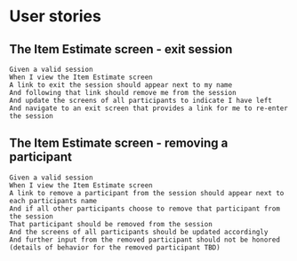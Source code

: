 # User stories

## The Item Estimate screen - exit session

    Given a valid session
    When I view the Item Estimate screen
    A link to exit the session should appear next to my name
    And following that link should remove me from the session
    And update the screens of all participants to indicate I have left
    And navigate to an exit screen that provides a link for me to re-enter the session

## The Item Estimate screen - removing a participant

    Given a valid session
    When I view the Item Estimate screen
    A link to remove a participant from the session should appear next to each participants name
    And if all other participants choose to remove that participant from the session
    That participant should be removed from the session
    And the screens of all participants should be updated accordingly
    And further input from the removed participant should not be honored
    (details of behavior for the removed participant TBD)

<!--

# Completed items

## Creating a session

    As a user
    I'd like to be able to create a new estimation session
    And get a URL containing the new session ID
    So I can share the URL with my teammates
    So they (and I) can join the estimation session

## Joining a session for the first time

    As a user
    Given a URL for a valid session
    When I browse to the session URL for the first time
    I should be prompted to enter my name
    And upon submitting
    My name should be added to the list of participants in that session
    And I should enter the estimation session

## Entering an estimation session that I've joined

    Given I have joined a valid session
    When I enter the session
    I should see the Item Estimate screen for the item currently being estimated in the session
    And my name should appear on the same screen of all participants

## The Item Estimate screen - participant names

    Given a valid session
    When I view the Item Estimate screen
    The screen should display a list of the names of the session participants

## The Item Estimate screen - item number

    Given a valid session
    The system should keep track of the sequence of items being estimated
    And when I view the Item Estimate screen
    The screen should display the sequence number of the item currently being estimated

## The Item Estimate screen - estimate entry

    Given a valid session
    When I view the Item Estimate screen
    An input box and submit button should appear next to my name
    So that I can submit an estimate for an item

## Remembering name upon joining a session for the first time

    As a user
    Given a URL for a valid session
    When I browse to the session URL for the first time
    Upon submitting my name
    My browser should remember that my name is associated with this session
    So that I can rejoin the session via URL without re-entering my name

## Rejoining a session

    As a user
    Given a URL for a valid session
    When I browse to the session URL for a session that I've already joined
    My browser should remember that my name is associated with this session
    And I should enter the estimation session without being prompted for my name

## The Item Estimate screen - entering a description

    Given a valid session
    When I view the Item Estimate screen
    There should be a section displaying the description of the item being estimated
    And it should have an edit link that allows me to enter/edit/save the description
    And editing/saving should update the description as displayed on the screens of all participants

## The Item Estimate screen - editing item description

    Given a valid session
    When I view the Item Estimate screen
    I should have the ability to edit the description of the work item after it's been set
    And doing so should update the description as displayed on the screens of all participants

## The Item Estimate screen - editing my name

    Given a valid session
    When I view the Item Estimate screen
    I should have the ability to edit my name
    And doing so should update my name as displayed on the screens of all participants

-->